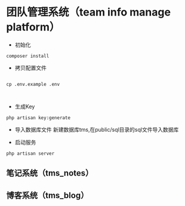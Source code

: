# 团队管理系统（team info manage platform）
- 初始化
````
composer install

````
- 拷贝配置文件
````

cp .env.example .env



````
- 生成Key
````
php artisan key:generate

````
- 导入数据库文件
新建数据库tms,在public/sql目录的sql文件导入数据库


- 启动服务
````
php artisan server

````


## 笔记系统（tms_notes）

## 博客系统（tms_blog）

